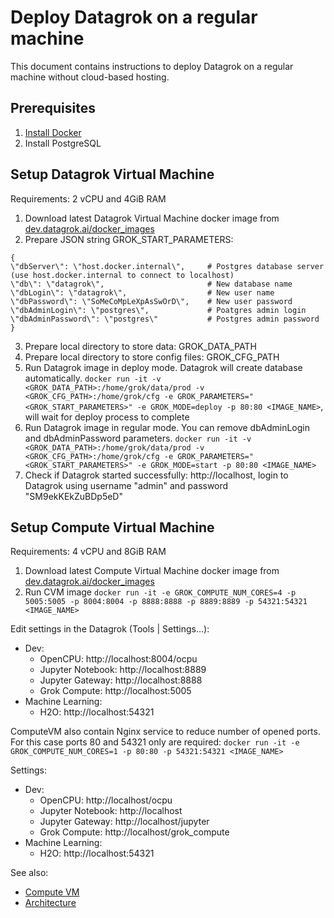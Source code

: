 <!-- TITLE: Deploy Datagrok on a regular machine -->
<!-- SUBTITLE: -->

# Deploy Datagrok on a regular machine

This document contains instructions to deploy Datagrok on a regular machine without cloud-based hosting.

## Prerequisites

1. [Install Docker](https://phoenixnap.com/kb/how-to-install-docker-on-ubuntu-18-04)
2. Install PostgreSQL

## Setup Datagrok Virtual Machine

Requirements: 2 vCPU and 4GiB RAM

1. Download latest Datagrok Virtual Machine docker image from [dev.datagrok.ai/docker_images](https://dev.datagrok.ai/docker_images)
2. Prepare JSON string GROK_START_PARAMETERS:
 ```
{
\"dbServer\": \"host.docker.internal\",     # Postgres database server (use host.docker.internal to connect to localhost)
\"db\": \"datagrok\",                       # New database name
\"dbLogin\": \"datagrok\",                  # New user name
\"dbPassword\": \"SoMeCoMpLeXpAsSwOrD\",    # New user password
\"dbAdminLogin\": \"postgres\",             # Poatgres admin login
\"dbAdminPassword\": \"postgres\"           # Postgres admin password
}
```
3. Prepare local directory to store data: GROK_DATA_PATH
4. Prepare local directory to store config files: GROK_CFG_PATH
5. Run Datagrok image in deploy mode. Datagrok will create database automatically.
`docker run -it -v <GROK_DATA_PATH>:/home/grok/data/prod -v <GROK_CFG_PATH>:/home/grok/cfg -e GROK_PARAMETERS="<GROK_START_PARAMETERS>" -e GROK_MODE=deploy -p 80:80 <IMAGE_NAME>`, will
wait for deploy process to complete
6. Run Datagrok image in regular mode. You can remove dbAdminLogin and dbAdminPassword parameters.
`docker run -it -v <GROK_DATA_PATH>:/home/grok/data/prod -v <GROK_CFG_PATH>:/home/grok/cfg -e GROK_PARAMETERS="<GROK_START_PARAMETERS>" -e GROK_MODE=start -p 80:80 <IMAGE_NAME>`
7. Check if Datagrok started successfully: http://localhost, login to Datagrok using username "admin" and password "SM9ekKEkZuBDp5eD"

## Setup Compute Virtual Machine

Requirements: 4 vCPU and 8GiB RAM

1. Download latest Compute Virtual Machine docker image from [dev.datagrok.ai/docker_images](https://dev.datagrok.ai/docker_images)
2. Run CVM image `docker run -it -e GROK_COMPUTE_NUM_CORES=4 -p 5005:5005 -p 8004:8004 -p 8888:8888 -p 8889:8889 -p 54321:54321 <IMAGE_NAME>`

Edit settings in the Datagrok (Tools | Settings...):
* Dev:
    * OpenCPU: http://localhost:8004/ocpu
    * Jupyter Notebook: http://localhost:8889
    * Jupyter Gateway: http://localhost:8888
    * Grok Compute: http://localhost:5005
* Machine Learning:
    * H2O: http://localhost:54321

ComputeVM also contain Nginx service to reduce number of opened ports. For this case ports 80 and 54321
only are required: `docker run -it -e GROK_COMPUTE_NUM_CORES=1 -p 80:80 -p 54321:54321 <IMAGE_NAME>`

Settings:
* Dev:
    * OpenCPU: http://localhost/ocpu
    * Jupyter Notebook: http://localhost
    * Jupyter Gateway: http://localhost/jupyter
    * Grok Compute: http://localhost/grok_compute
* Machine Learning:
    * H2O: http://localhost:54321

See also:
* [Compute VM](../../compute/compute-vm.md)
* [Architecture](architecture.md#application)
